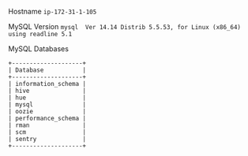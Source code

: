 Hostname
```ip-172-31-1-105```

MySQL Version
```mysql  Ver 14.14 Distrib 5.5.53, for Linux (x86_64) using readline 5.1```

MySQL Databases
```
+--------------------+
| Database           |
+--------------------+
| information_schema |
| hive               |
| hue                |
| mysql              |
| oozie              |
| performance_schema |
| rman               |
| scm                |
| sentry             |
+--------------------+
```